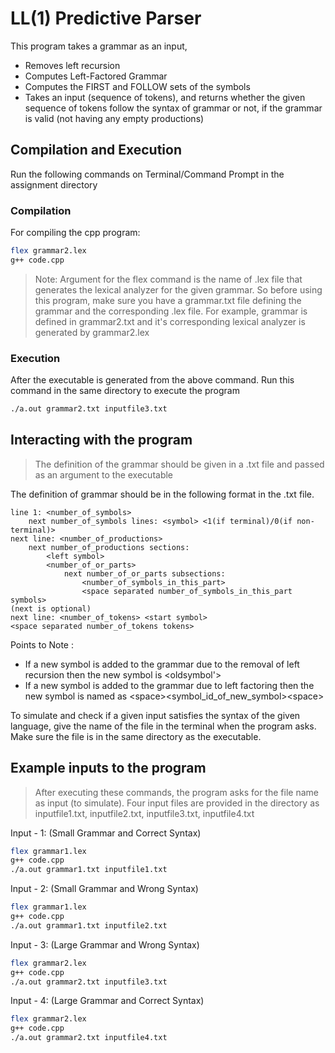 # LL(1) Predictive Parser

This program takes a grammar as an input, 
- Removes left recursion
- Computes Left-Factored Grammar
- Computes the FIRST and FOLLOW sets of the symbols
- Takes an input (sequence of tokens), and returns whether the given sequence of tokens follow the syntax of grammar or not, if the grammar is valid (not having any empty productions)

## Compilation and Execution

Run the following commands on Terminal/Command Prompt in the assignment directory

### Compilation

For compiling the cpp program:

```bash
flex grammar2.lex
g++ code.cpp
```

> Note: Argument for the flex command is the name of .lex file that generates the lexical analyzer for the given grammar. So before using this program, make sure you have a grammar.txt file defining the grammar and the corresponding .lex file.
> For example, grammar is defined in grammar2.txt and it's corresponding lexical analyzer is generated by grammar2.lex


### Execution
After the executable is generated from the above command. Run this command in the same directory to execute the program

```bash
./a.out grammar2.txt inputfile3.txt
```


## Interacting with the program

> The definition of the grammar should be given in a .txt file and passed as an argument to the executable

The definition of grammar should be in the following format in the .txt file.

    line 1: <number_of_symbols>
        next number_of_symbols lines: <symbol> <1(if terminal)/0(if non-terminal)>
    next line: <number_of_productions>
        next number_of_productions sections:
            <left symbol>
            <number_of_or_parts>
                next number_of_or_parts subsections: 
                    <number_of_symbols_in_this_part>
                    <space separated number_of_symbols_in_this_part symbols>
    (next is optional)
    next line: <number_of_tokens> <start symbol>
    <space separated number_of_tokens tokens>

Points to Note :
- If a new symbol is added to the grammar due to the removal of left recursion then the new symbol is <oldsymbol'\>
- If a new symbol is added to the grammar due to left factoring then the new symbol is named as <space\><symbol_id_of_new_symbol\><space\>

To simulate and check if a given input satisfies the syntax of the given language, give the name of the file in the terminal when the program asks. Make sure the file is in the same directory as the executable.

## Example inputs to the program
>After executing these commands, the program asks for the file name as input (to simulate). Four input files are provided in the directory as inputfile1.txt, inputfile2.txt, inputfile3.txt, inputfile4.txt

Input - 1: (Small Grammar and Correct Syntax)

```bash
flex grammar1.lex
g++ code.cpp
./a.out grammar1.txt inputfile1.txt
```

Input - 2: (Small Grammar and Wrong Syntax)

```bash
flex grammar1.lex
g++ code.cpp
./a.out grammar1.txt inputfile2.txt
```
 
Input - 3: (Large Grammar and Wrong Syntax)

```bash
flex grammar2.lex
g++ code.cpp
./a.out grammar2.txt inputfile3.txt
```

Input - 4: (Large Grammar and Correct Syntax)

```bash
flex grammar2.lex
g++ code.cpp
./a.out grammar2.txt inputfile4.txt
```